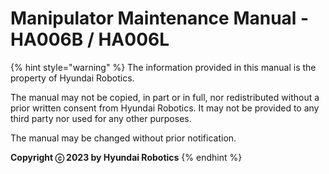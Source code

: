 ﻿# Manipulator Maintenance Manual - HA006B / HA006L

{% hint style="warning" %}
The information provided in this manual is the property of Hyundai Robotics.

The manual may not be copied, in part or in full, nor redistributed without a prior written consent from Hyundai Robotics. It may not be provided to any third party nor used for any other purposes.


The manual may be changed without prior notification.



**Copyright ⓒ 2023 by Hyundai Robotics**
{% endhint %}
